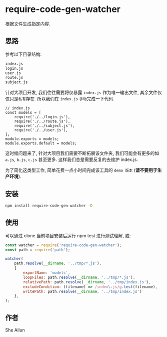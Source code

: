 # require-code-gen-watcher

根据文件生成指定内容.

## 思路
参考以下目录结构:
```txt
index.js
login.js
user.js
route.js
subject.js
```
针对大项目开发, 我们往往需要将仅暴露 `index.js` 作为唯一输出文件, 其余文件仅仅只是`私有`存在.
所以我们在 `index.js` `手动`完成一下代码.

```
// index.js
const models = [
	require('./../login.js'),
	require('./../route.js'),
	require('./../subject.js'),
	require('./../user.js'),
];
module.exports = models;
module.exports.default = models;
```

这时候问题来了, 针对大项目我们需要不断拓展该文件夹, 我们可能会有更多的如
`a.js`, `b.js`, `c.js` 甚至更多. 这样我们总是需要反复的去维护 index.js.

为了简化这类型工作, 简单花费一点小时间完成该工具的 `demo 版本` (<strong>请不要用于生产环境</strong>).

## 安装

```bash
npm install require-code-gen-watcher -D
```

## 使用
可以通过 clone 当前项目安装后运行 npm test 进行测试理解, 或:

```js
const watcher = require('require-code-gen-watcher');
const path = require('path');

watcher(
	path.resolve(__dirname, '../tmp/*.js'),
	{
		exportName: 'models',
		loopFiles: path.resolve(__dirname, '../tmp/*.js'),
		relativePath: path.resolve(__dirname, '../tmp/index.js'),
		excludeCondition: (filename) => /index\.js/g.test(filename),
		writePath: path.resolve(__dirname, '../tmp/index.js')
	},
);
```

## 作者
She Ailun